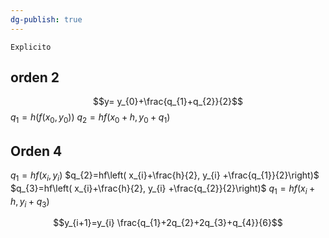 ```yaml
---
dg-publish: true
---
```

	Explicito
## orden 2
$$y= y_{0}+\frac{q_{1}+q_{2}}{2}$$
$q_{1}=h(f(x_{0}, y_{0}))$
$q_{2}=hf(x_{0}+h, y_{0}+q_{1})$

## Orden 4
$q_{1}=hf(x_{i}, y_{i})$
$q_{2}=hf\left( x_{i}+\frac{h}{2}, y_{i}  +\frac{q_{1}}{2}\right)$
$q_{3}=hf\left( x_{i}+\frac{h}{2}, y_{i}  +\frac{q_{2}}{2}\right)$
$q_{1}=hf(x_{i}+h, y_{i}+q_{3})$

$$y_{i+1}=y_{i} \frac{q_{1}+2q_{2}+2q_{3}+q_{4}}{6}$$
